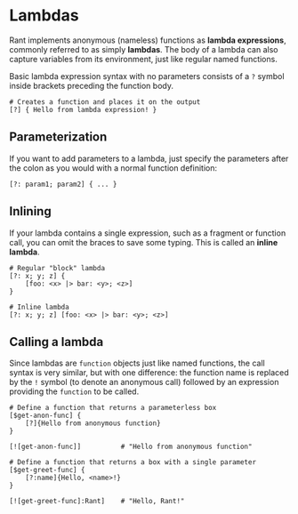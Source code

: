# Lambdas

Rant implements anonymous (nameless) functions as **lambda expressions**, commonly referred to as simply **lambdas**.
The body of a lambda can also capture variables from its environment, just like regular named functions.

Basic lambda expression syntax with no parameters consists of a `?` symbol inside brackets preceding the function body. 

```rant
# Creates a function and places it on the output
[?] { Hello from lambda expression! }
```

## Parameterization

If you want to add parameters to a lambda, just specify the parameters after the colon as you would with a normal function definition:

```rant
[?: param1; param2] { ... }
```

## Inlining

If your lambda contains a single expression, such as a fragment or function call, you can omit the braces to save some typing.
This is called an **inline lambda**.

```rant
# Regular "block" lambda
[?: x; y; z] {
    [foo: <x> |> bar: <y>; <z>]
}

# Inline lambda
[?: x; y; z] [foo: <x> |> bar: <y>; <z>]
```

## Calling a lambda

Since lambdas are `function` objects just like named functions, the call syntax is very similar, but with one difference: 
the function name is replaced by the `!` symbol (to denote an anonymous call) followed by an expression providing the `function` to be called.

```rant
# Define a function that returns a parameterless box
[$get-anon-func] {
    [?]{Hello from anonymous function}
}

[![get-anon-func]]          # "Hello from anonymous function"

# Define a function that returns a box with a single parameter
[$get-greet-func] {
    [?:name]{Hello, <name>!}
}

[![get-greet-func]:Rant]    # "Hello, Rant!"
```